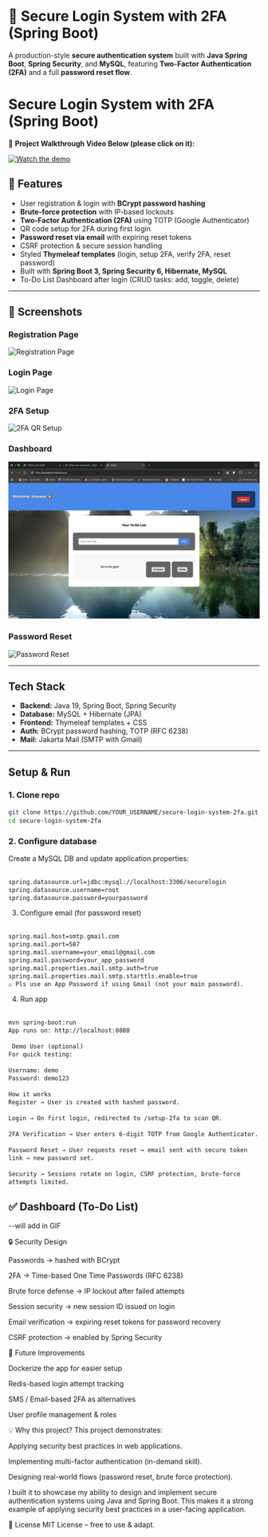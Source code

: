 # 🔐 Secure Login System with 2FA (Spring Boot)

A production-style **secure authentication system** built with **Java Spring Boot**, **Spring Security**, and **MySQL**, featuring **Two-Factor Authentication (2FA)** and a full **password reset flow**.

# Secure Login System with 2FA (Spring Boot)

🎥 **Project Walkthrough Video Below (please click on it):** 


[![Watch the demo](https://img.youtube.com/vi/k7Ji9vuFQLY/0.jpg)](https://youtu.be/k7Ji9vuFQLY)

## 🚀 Features

-  User registration & login with **BCrypt password hashing**  
-  **Brute-force protection** with IP-based lockouts  
-  **Two-Factor Authentication (2FA)** using TOTP (Google Authenticator)  
-  QR code setup for 2FA during first login  
-  **Password reset via email** with expiring reset tokens  
-  CSRF protection & secure session handling  
-  Styled **Thymeleaf templates** (login, setup 2FA, verify 2FA, reset password)  
-  Built with **Spring Boot 3, Spring Security 6, Hibernate, MySQL**
-  To-Do List Dashboard after login (CRUD tasks: add, toggle, delete)

---

## 📸 Screenshots

### Registration Page
![Registration Page](docs/screenshots/register.png)

### Login Page
![Login Page](docs/screenshots/login.png)

### 2FA Setup
![2FA QR Setup](docs/screenshots/setup-2fa.png)

### Dashboard
![Dashboard](docs/screenshots/dashboard.png)

### Password Reset
![Password Reset](docs/screenshots/reset-password.png)

---

## Tech Stack

- **Backend:** Java 19, Spring Boot, Spring Security  
- **Database:** MySQL + Hibernate (JPA)  
- **Frontend:** Thymeleaf templates + CSS  
- **Auth:** BCrypt password hashing, TOTP (RFC 6238)  
- **Mail:** Jakarta Mail (SMTP with Gmail)  

---

##  Setup & Run

### 1. Clone repo
```bash
git clone https://github.com/YOUR_USERNAME/secure-login-system-2fa.git
cd secure-login-system-2fa

```
### 2. Configure database

Create a MySQL DB and update application.properties:

```

spring.datasource.url=jdbc:mysql://localhost:3306/securelogin
spring.datasource.username=root
spring.datasource.password=yourpassword
```
3. Configure email (for password reset)
```

spring.mail.host=smtp.gmail.com
spring.mail.port=587
spring.mail.username=your_email@gmail.com
spring.mail.password=your_app_password
spring.mail.properties.mail.smtp.auth=true
spring.mail.properties.mail.smtp.starttls.enable=true
⚠️ Pls use an App Password if using Gmail (not your main password).
```
4. Run app
```

mvn spring-boot:run
App runs on: http://localhost:8080

 Demo User (optional)
For quick testing:

Username: demo
Password: demo123

How it works
Register → User is created with hashed password.

Login → On first login, redirected to /setup-2fa to scan QR.

2FA Verification → User enters 6-digit TOTP from Google Authenticator.

Password Reset → User requests reset → email sent with secure token link → new password set.

Security → Sessions rotate on login, CSRF protection, brute-force attempts limited.

```
## ✅ Dashboard (To-Do List)
--will add in GIF

🔒 Security Design

Passwords → hashed with BCrypt

2FA → Time-based One Time Passwords (RFC 6238)

Brute force defense → IP lockout after failed attempts

Session security → new session ID issued on login

Email verification → expiring reset tokens for password recovery

CSRF protection → enabled by Spring Security


🚀 Future Improvements

Dockerize the app for easier setup

Redis-based login attempt tracking

SMS / Email-based 2FA as alternatives

User profile management & roles


💡 Why this project?
This project demonstrates:

Applying security best practices in web applications.

Implementing multi-factor authentication (in-demand skill).

Designing real-world flows (password reset, brute force protection).

I built it to showcase my ability to design and implement secure authentication systems using Java and Spring Boot. This makes it a strong example of applying security best practices in a user-facing application.

📜 License
MIT License – free to use & adapt.
